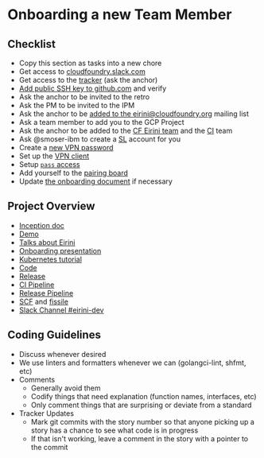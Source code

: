 # Onboarding a new Team Member

## Checklist

* Copy this section as tasks into a new chore
* Get access to [cloudfoundry.slack.com](https://slack.cloudfoundry.org/)
* Get access to the [tracker](https://www.pivotaltracker.com/n/projects/2172361) (ask the anchor)
* [Add public SSH key to github.com](https://help.github.com/articles/connecting-to-github-with-ssh/) and verify
* Ask the anchor to be invited to the retro
* Ask the PM to be invited to the IPM
* Ask the anchor to be [added to the eirini@cloudfoundry.org](https://groups.google.com/a/cloudfoundry.org/forum/#!managemembers/eirini/members) mailing list
* Ask a team member to add you to the GCP Project
* Ask the anchor to be added to the [CF Eirini team](https://github.com/orgs/cloudfoundry-incubator/teams/eirini/members) and the [CI](https://github.com/orgs/cf-cube-ci/teams/cube/members) team
* Ask @smoser-ibm to create a [SL](https://control.softlayer.com) account for you
* Create a [new VPN password](https://control.softlayer.com/account/user/profile)
* Set up the [VPN client](http://knowledgelayer.softlayer.com/procedure/ssl-vpn-mac-os-x-1010)
* Setup [`pass` access](https://github.com/cloudfoundry/eirini-private-config/tree/master#sensitive-passwords)
* Add yourself to the [pairing board](https://pairup-ng.mybluemix.net/#eirini)
* Update [the onboarding document](https://github.com/cloudfoundry-incubator/eirini/blob/master/onboarding.markdown) if necessary

## Project Overview

* [Inception doc](https://files.slack.com/files-pri/T02FL4A1X-FAED4MMSN/download/projecteirinipdf.pdf)
* [Demo]( https://files.slack.com/files-pri/T02FL4A1X-FADSGHCUR/download/eirini-demo.mp4)
* [Talks about Eirini](http://eirini.cf/#/talks)
* [Onboarding presentation](https://cloudfoundry.slack.com/files/UACLP8DGC/FPJDTH885/projecteirini_v2.0.1.key)
* [Kubernetes tutorial](https://kubernetes.io/docs/tutorials/hello-minikube/)
* [Code](https://code.cloudfoundry.org/eirini)
* [Release](https://code.cloudfoundry.org/eirini-release)
* [CI Pipeline](https://jetson.eirini.cf-app.com/teams/main/pipelines/ci)
* [Release Pipeline](https://jetson.eirini.cf-app.com/teams/main/pipelines/eirini-release)
* [SCF](https://github.com/SUSE/scf) and [fissile](https://github.com/cloudfoundry-incubator/fissile)
* [Slack Channel #eirini-dev](https://cloudfoundry.slack.com/messages/C8RU3BZ26)

## Coding Guidelines

* Discuss whenever desired
* We use linters and formatters whenever we can (golangci-lint, shfmt, etc)
* Comments
  - Generally avoid them
  - Codify things that need explanation (function names, interfaces, etc)
  - Only comment things that are surprising or deviate from a standard
* Tracker Updates
  - Mark git commits with the story number so that anyone picking up a story has a chance to see what code is in progress
  - If that isn't working, leave a comment in the story with a pointer to the commit
